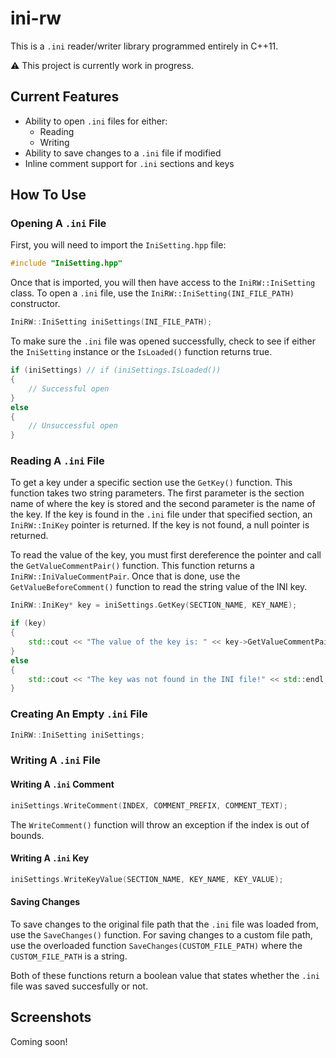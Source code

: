 # ini-rw
This is a `.ini` reader/writer library programmed entirely in C++11.

 ⚠ This project is currently work in progress.

## Current Features
* Ability to open `.ini` files for either:
    * Reading
    * Writing
* Ability to save changes to a `.ini` file if modified
* Inline comment support for `.ini` sections and keys

## How To Use
### Opening A `.ini` File
First, you will need to import the `IniSetting.hpp` file:
```cpp
#include "IniSetting.hpp"
```

Once that is imported, you will then have access to the `IniRW::IniSetting` class. To open a `.ini` file, use the `IniRW::IniSetting(INI_FILE_PATH)` constructor.
```cpp
IniRW::IniSetting iniSettings(INI_FILE_PATH);
```

To make sure the `.ini` file was opened successfully, check to see if either the `IniSetting` instance or the `IsLoaded()` function returns true.
```cpp
if (iniSettings) // if (iniSettings.IsLoaded())
{
    // Successful open
}
else
{
    // Unsuccessful open
}
```

### Reading A `.ini` File
To get a key under a specific section use the `GetKey()` function. This function takes two string parameters. The first parameter is the section name of where the key is stored and the second parameter is the name of the key. If the key is found in the `.ini` file under that specified section, an `IniRW::IniKey` pointer is returned. If the key is not found, a null pointer is returned.

To read the value of the key, you must first dereference the pointer and call the `GetValueCommentPair()` function. This function returns a `IniRW::IniValueCommentPair`.  Once that is done, use the `GetValueBeforeComment()` function to read the string value of the INI key.
```cpp
IniRW::IniKey* key = iniSettings.GetKey(SECTION_NAME, KEY_NAME);

if (key)
{
    std::cout << "The value of the key is: " << key->GetValueCommentPair().GetValueBeforeComment()  << std::endl;
}
else
{
    std::cout << "The key was not found in the INI file!" << std::endl;
}
```

### Creating An Empty `.ini` File
```cpp
IniRW::IniSetting iniSettings;
```

### Writing A `.ini` File
#### Writing A `.ini` Comment
```cpp
iniSettings.WriteComment(INDEX, COMMENT_PREFIX, COMMENT_TEXT);
```

The `WriteComment()` function will throw an exception if the index is out of bounds.

#### Writing A `.ini` Key
```cpp
iniSettings.WriteKeyValue(SECTION_NAME, KEY_NAME, KEY_VALUE);
```

#### Saving Changes
To save changes to the original file path that the `.ini` file was loaded from, use the `SaveChanges()` function. For saving changes to a custom file path, use the overloaded function `SaveChanges(CUSTOM_FILE_PATH)` where the `CUSTOM_FILE_PATH` is a string.

Both of these functions return a boolean value that states whether the `.ini` file was saved succesfully or not.

## Screenshots
Coming soon!
